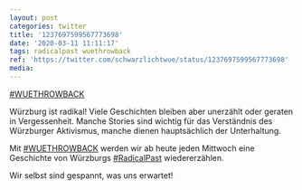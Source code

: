 ```yaml
---
layout: post
categories: twitter
title: '1237697599567773698'
date: '2020-03-11 11:11:17'
tags: radicalpast wuethrowback
ref: 'https://twitter.com/schwarzlichtwue/status/1237697599567773698'
media:
---
```

[#WUETHROWBACK](/t/wuethrowback) 

Würzburg ist radikal! Viele Geschichten bleiben aber unerzählt oder geraten in Vergessenheit. Manche Stories sind wichtig für das Verständnis des Würzburger Aktivismus, manche dienen hauptsächlich der Unterhaltung. 


Mit [#WUETHROWBACK](/t/wuethrowback) werden wir ab heute jeden Mittwoch eine Geschichte von Würzburgs [#RadicalPast](/t/radicalpast) wiedererzählen.

Wir selbst sind gespannt, was uns erwartet! 

